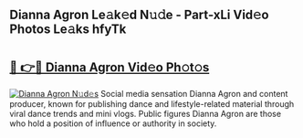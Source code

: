 ## Dianna Agron Le𝚊k𝚎d N𝚞𝚍e - Part-xLi Vid𝚎o Photos Le𝚊ks hfyTk

# <h2><a href="http://fbdlvg.evod.top/?m=Dianna+Agron">🔗 👉🔴 Dianna Agron Vid𝚎o Ph𝚘t𝚘s</a></h2>

[![Dianna Agron N𝚞d𝚎s](https://i.imgur.com/8V9OHl7.gif)](http://fbdlvg.evod.top/?m=Dianna+Agron)
Social media sensation Dianna Agron and content producer, known for publishing dance and lifestyle-related material through viral dance trends and mini vlogs. Public figures Dianna Agron are those who hold a position of influence or authority in society. 
